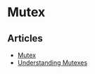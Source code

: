 # Mutex## Articles- [Mutex](https://golangbot.com/mutex/)- [Understanding Mutexes](https://www.alexedwards.net/blog/understanding-mutexes)